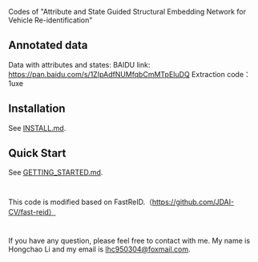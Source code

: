 Codes of "Attribute and State Guided Structural Embedding Network for Vehicle Re-identification"

## Annotated data
Data with attributes and states:
BAIDU link: https://pan.baidu.com/s/1ZIpAdfNUMfqbCmMTpEIuDQ Extraction code：1uxe

## Installation

See [INSTALL.md](INSTALL.md).

## Quick Start

See [GETTING_STARTED.md](GETTING_STARTED.md).

#
This code is modified based on FastReID.（https://github.com/JDAI-CV/fast-reid）
#
If you have any question, please feel free to contact with me. My name is Hongchao Li and my email is lhc950304@foxmail.com.


